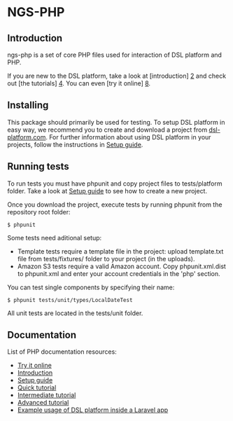 # NGS-PHP

## Introduction

ngs-php is a set of core PHP files used for interaction of DSL platform and PHP.

If you are new to the DSL platform, take a look at [introduction] [2] and check out [the tutorials] [4]. You can even [try it online] [8].

## Installing

This package should primarily be used for testing. To setup DSL platform in easy way, we recommend you to create and download a project from [dsl-platform.com][1]. For further information about using DSL platform in your projects, follow the instructions in [Setup guide][3].

## Running tests

To run tests you must have phpunit and copy project files to tests/platform folder. Take a look at [Setup guide][3] to see how to create a new project.

Once you download the project, execute tests by running phpunit from the repository root folder:

    $ phpunit

Some tests need aditional setup:

- Template tests require a template file in the project: upload template.txt file from tests/fixtures/ folder to your project (in the uploads).
- Amazon S3 tests require a valid Amazon account. Copy phpunit.xml.dist to phpunit.xml and enter your account credentials in the 'php' section.

You can test single components by specifying their name:

    $ phpunit tests/unit/types/LocalDateTest

All unit tests are located in the tests/unit folder.

## Documentation

List of PHP documentation resources:

- [Try it online][8]
- [Introduction][2]
- [Setup guide][3]
- [Quick tutorial][4]
- [Intermediate tutorial][5]
- [Advanced tutorial][6]
- [Example usage of DSL platform inside a Laravel app][7]

[1]: https://dsl-platform.com
[2]: https://docs.dsl-platform.com/php-introduction
[3]: https://docs.dsl-platform.com/php-setup-guide
[4]: https://docs.dsl-platform.com/php-quick-tutorial
[5]: https://docs.dsl-platform.com/php-intermediate-tutorial
[6]: https://docs.dsl-platform.com/php-advanced-tutorial
[7]: https://github.com/nutrija/dsl-php-tutorial/blob/master/README-short.md
[8]: https://learn.dsl-platform.com
